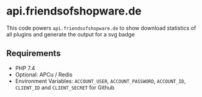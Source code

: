 # api.friendsofshopware.de

This code powers `api.friendsofshopware.de` to show download statistics of all plugins and generate the output for a svg badge

## Requirements

* PHP 7.4
* Optional: APCu / Redis
* Environment Variables: `ACCOUNT_USER`, `ACCOUNT_PASSWORD`, `ACCOUNT_ID`, `CLIENT_ID` and `CLIENT_SECRET` for Github